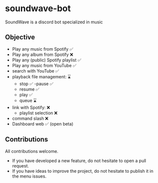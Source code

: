 # soundwave-bot
SoundWave is a discord bot specialized in music
## Objective
- Play any music from Spotify ✅
- Play any album from Spotify ❌
- Play any (public) Spotify playlist ✅
- Play any music from YouTube ✅
- search with YouTube ✅
- playback file management: ⌛
    - stop ✅
    -pause ✅
    - resume ✅
    - play ✅
    - queue ⌛
- link with Spotify: ❌
    - playlist selection ❌
- command slash ❌
- Dashboard web ✅ (open beta)
## Contributions
All contributions welcome.
- If you have developed a new feature, do not hesitate to open a pull request.
- If you have ideas to improve the project, do not hesitate to publish it in the menu issues.
